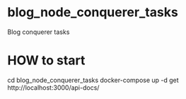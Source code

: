 # blog_node_conquerer_tasks
Blog conquerer tasks

# HOW to start
cd blog_node_conquerer_tasks
docker-compose up -d
get http://localhost:3000/api-docs/
